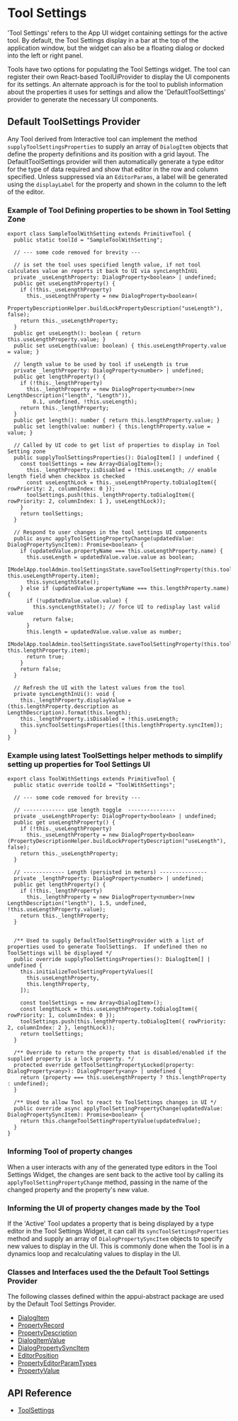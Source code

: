 # Tool Settings

'Tool Settings' refers to the App UI widget containing settings for the active tool. By default, the Tool Settings display in a bar at the top of the application window, but the widget can also be a floating dialog or docked into the left or right panel.

Tools have two options for populating the Tool Settings widget. The tool can register their own React-based ToolUiProvider to display the UI components for its settings. An alternate approach is for the tool to publish information about the properties it uses for settings and allow the 'DefaultToolSettings' provider to generate the necessary UI components.

## Default ToolSettings Provider

Any Tool derived from Interactive tool can implement the method `supplyToolSettingsProperties` to supply an array of `DialogItem` objects that define the property definitions and its position with a grid layout. The DefaultToolSettings provider will then automatically generate a type editor for the type of data required and show that editor in the row and column specified.  Unless suppressed via an `EditorParams`, a label will be generated using the `displayLabel` for the property and shown in the column to the left of the editor.

### Example of Tool Defining properties to be shown in Tool Setting Zone

```tsx
export class SampleToolWithSetting extends PrimitiveTool {
  public static toolId = "SampleToolWithSetting";

  // --- some code removed for brevity ---

  // is set the tool uses specified length value, if not tool calculates value an reports it back to UI via syncLengthInUi
  private _useLengthProperty: DialogProperty<boolean> | undefined;
  public get useLengthProperty() {
    if (!this._useLengthProperty)
      this._useLengthProperty = new DialogProperty<boolean>(
        PropertyDescriptionHelper.buildLockPropertyDescription("useLength"), false);
    return this._useLengthProperty;
  }
  public get useLength(): boolean { return this.useLengthProperty.value; }
  public set useLength(value: boolean) { this.useLengthProperty.value = value; }

  // length value to be used by tool if useLength is true
  private _lengthProperty: DialogProperty<number> | undefined;
  public get lengthProperty() {
    if (!this._lengthProperty)
      this._lengthProperty = new DialogProperty<number>(new LengthDescription("length", "Length")),
        0.1, undefined, !this.useLength);
    return this._lengthProperty;
  }
  public get length(): number { return this.lengthProperty.value; }
  public set length(value: number) { this.lengthProperty.value = value; }

  // Called by UI code to get list of properties to display in Tool Setting zone
  public supplyToolSettingsProperties(): DialogItem[] | undefined {
    const toolSettings = new Array<DialogItem>();
      this._lengthProperty.isDisabled = !this.useLength; // enable length field when checkbox is checked
      const useLengthLock = this._useLengthProperty.toDialogItem({ rowPriority: 2, columnIndex: 0 });
      toolSettings.push(this._lengthProperty.toDialogItem({ rowPriority: 2, columnIndex: 1 }, useLengthLock));
    }
    return toolSettings;
  }

  // Respond to user changes in the tool settings UI components
  public async applyToolSettingPropertyChange(updatedValue: DialogPropertySyncItem): Promise<boolean> {
    if (updatedValue.propertyName === this.useLengthProperty.name) {
      this.useLength = updatedValue.value.value as boolean;
      IModelApp.toolAdmin.toolSettingsState.saveToolSettingProperty(this.toolId, this.useLengthProperty.item);
      this.syncLengthState();
    } else if (updatedValue.propertyName === this.lengthProperty.name) {
      if (!updatedValue.value.value) {
        this.syncLengthState(); // force UI to redisplay last valid value
        return false;
      }
      this.length = updatedValue.value.value as number;
      IModelApp.toolAdmin.toolSettingsState.saveToolSettingProperty(this.toolId, this.lengthProperty.item);
      return true;
    }
    return false;
  }

  // Refresh the UI with the latest values from the tool
  private syncLengthInUi(): void {
    this._lengthProperty.displayValue = (this.lengthProperty.description as LengthDescription).format(this.length);
    this._lengthProperty.isDisabled = !this.useLength;
    this.syncToolSettingsProperties([this.lengthProperty.syncItem]);
  }
}
```

### Example using latest ToolSettings helper methods to simplify setting up properties for Tool Settings UI

```tsx
export class ToolWithSettings extends PrimitiveTool {
  public static override toolId = "ToolWithSettings";

  // --- some code removed for brevity ---

  // ------------- use length toggle  ---------------
  private _useLengthProperty: DialogProperty<boolean> | undefined;
  public get useLengthProperty() {
    if (!this._useLengthProperty)
      this._useLengthProperty = new DialogProperty<boolean>(PropertyDescriptionHelper.buildLockPropertyDescription("useLength"), false);
    return this._useLengthProperty;
  }

  // ------------- Length (persisted in meters) ---------------
  private _lengthProperty: DialogProperty<number> | undefined;
  public get lengthProperty() {
    if (!this._lengthProperty)
      this._lengthProperty = new DialogProperty<number>(new LengthDescription("length"), 1.5, undefined, !this.useLengthProperty.value);
    return this._lengthProperty;
  }


  /** Used to supply DefaultToolSettingProvider with a list of properties used to generate ToolSettings.  If undefined then no ToolSettings will be displayed */
  public override supplyToolSettingsProperties(): DialogItem[] | undefined {
    this.initializeToolSettingPropertyValues([
      this.useLengthProperty,
      this.lengthProperty,
    ]);

    const toolSettings = new Array<DialogItem>();
    const lengthLock = this.useLengthProperty.toDialogItem({ rowPriority: 1, columnIndex: 0 });
    toolSettings.push(this.lengthProperty.toDialogItem({ rowPriority: 2, columnIndex: 2 }, lengthLock));
    return toolSettings;
  }

  /** Override to return the property that is disabled/enabled if the supplied property is a lock property. */
  protected override getToolSettingPropertyLocked(property: DialogProperty<any>): DialogProperty<any> | undefined {
    return (property === this.useLengthProperty ? this.lengthProperty : undefined);
  }

  /** Used to allow Tool to react to ToolSettings changes in UI */
  public override async applyToolSettingPropertyChange(updatedValue: DialogPropertySyncItem): Promise<boolean> {
    return this.changeToolSettingPropertyValue(updatedValue);
  }
}
```

### Informing Tool of property changes

When a user interacts with any of the generated type editors in the Tool Settings Widget, the changes are sent back to the active tool by calling its `applyToolSettingPropertyChange` method, passing in the name of the changed property and the property's new value.

### Informing the UI of property changes made by the Tool

If the 'Active' Tool updates a property that is being displayed by a type editor in the Tool Settings Widget, it can call its `syncToolSettingsProperties` method and supply an array of `DialogPropertySyncItem` objects to specify new values to display in the UI. This is commonly done when the Tool is in a dynamics loop and recalculating values to display in the UI.

### Classes and Interfaces used the the Default Tool Settings Provider

The following classes defined within the appui-abstract package are used by the Default Tool Settings Provider.

- [DialogItem]($appui-abstract)
- [PropertyRecord]($appui-abstract)
- [PropertyDescription]($appui-abstract)
- [DialogItemValue]($appui-abstract)
- [DialogPropertySyncItem]($appui-abstract)
- [EditorPosition]($appui-abstract)
- [PropertyEditorParamTypes]($appui-abstract)
- [PropertyValue]($appui-abstract)

## API Reference

- [ToolSettings]($appui-react:ToolSettings)
